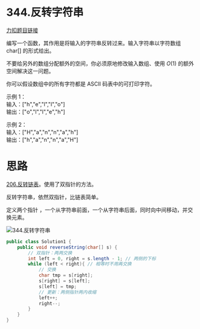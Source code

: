 # 344.反转字符串

[力扣题目链接](https://leetcode-cn.com/problems/reverse-string/)

编写一个函数，其作用是将输入的字符串反转过来。输入字符串以字符数组 char[] 的形式给出。

不要给另外的数组分配额外的空间，你必须原地修改输入数组、使用 $O(1)$ 的额外空间解决这一问题。

你可以假设数组中的所有字符都是 ASCII 码表中的可打印字符。

示例 1：     
输入：["h","e","l","l","o"]    
输出：["o","l","l","e","h"]      

示例 2：     
输入：["H","a","n","n","a","h"]     
输出：["h","a","n","n","a","H"]       


# 思路

[206.反转链表](https://programmercarl.com/0206.翻转链表.html)。使用了双指针的方法。

反转字符串，依然双指针，比链表简单。

定义两个指针 ，一个从字符串前面，一个从字符串后面，同时向中间移动，并交换元素。 

![344.反转字符串](https://tva1.sinaimg.cn/large/008eGmZEly1gp0fvi91pfg30de0akwnq.gif)

```Java
public class Solution1 {
    public void reverseString(char[] s) {
        // 双指针：两两交换
        int left = 0, right = s.length - 1; // 两侧的下标
        while (left < right){ // 相等时不用再交换
            // 交换
            char tmp = s[right];
            s[right] = s[left];
            s[left] = tmp;
            // 更新：两侧指针两内收缩
            left++;
            right--;
        }
    }
}
```


